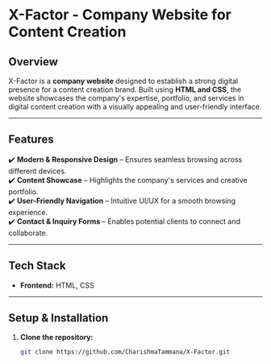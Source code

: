 # X-Factor - Company Website for Content Creation  

## Overview  
X-Factor is a **company website** designed to establish a strong digital presence for a content creation brand. Built using **HTML and CSS**, the website showcases the company's expertise, portfolio, and services in digital content creation with a visually appealing and user-friendly interface.  

---

## Features  
✔️ **Modern & Responsive Design** – Ensures seamless browsing across different devices.  
✔️ **Content Showcase** – Highlights the company's services and creative portfolio.  
✔️ **User-Friendly Navigation** – Intuitive UI/UX for a smooth browsing experience.  
✔️ **Contact & Inquiry Forms** – Enables potential clients to connect and collaborate.  

---

## Tech Stack  
- **Frontend:** HTML, CSS  

---

## Setup & Installation  

1. **Clone the repository:**  
   ```bash
   git clone https://github.com/CharishmaTammana/X-Factor.git
